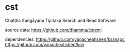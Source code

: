 cst
===
Chaṭṭha Saṅgāyana Tipitaka  Search and Read Software

source data: 
  https://github.com/dhamma/cstxml

dependencies:
  https://github.com/yapacheahshen/ksanapc https://github.com/yapacheahshen/kse
